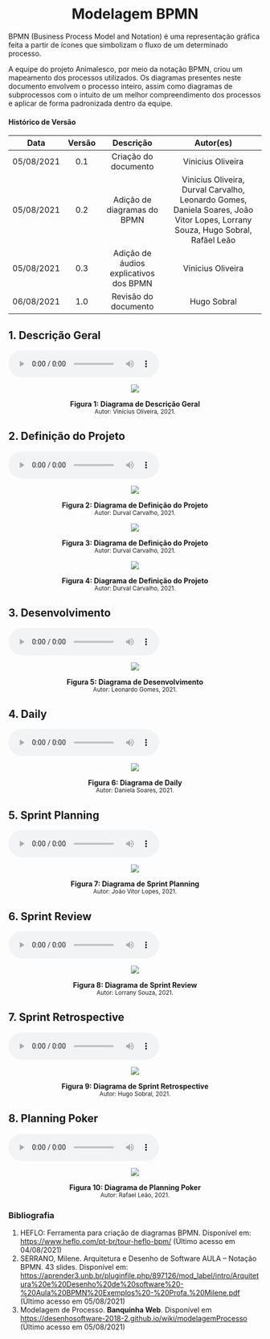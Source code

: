 # <center> Modelagem BPMN

BPMN (Business Process Model and Notation) é uma representação gráfica feita a partir de ícones que simbolizam o fluxo de um determinado processo. 

A equipe do projeto Animalesco, por meio da notação BPMN, criou um mapeamento dos processos utilizados. Os diagramas presentes neste documento envolvem o processo inteiro, assim como diagramas de subprocessos com o intuito de um melhor compreendimento dos processos e aplicar de forma padronizada dentro da equipe.

#### Histórico de Versão
|    Data    | Versão | Descrição            | Autor(es)       |
| :--------: | :----: | :------------------: | :-------------: |
| 05/08/2021 |  0.1   | Criação do documento  | Vinicius Oliveira |
| 05/08/2021 |  0.2   | Adição de diagramas do BPMN  | Vinicius Oliveira, Durval Carvalho, Leonardo Gomes, Daniela Soares, João Vitor Lopes, Lorrany Souza, Hugo Sobral, Rafãel Leão |
| 05/08/2021 |  0.3   | Adição de áudios explicativos dos BPMN  | Vinicius Oliveira |
| 06/08/2021 |  1.0   | Revisão do documento | Hugo Sobral |

## 1. Descrição Geral

<audio controls="controls">
    <source type="audio/mp3" src="../assets/audios/bpmn/diagrama-geral.oga"></source>
</audio>

<p align='center'>
    <img src='../assets/pages/bpmn/descricao-geral.jpeg'>
    <figcaption align='center'>
        <b>Figura 1: Diagrama de Descrição Geral</b>
        <br>
        <small>Autor: Vinícius Oliveira, 2021.</small>
    </figcaption>
</p>


## 2. Definição do Projeto

<audio controls="controls">
    <source type="audio/mp3" src="../assets/audios/bpmn/definicao-projeto.aac"></source>
</audio>

<p align='center'>
    <img src='../assets/pages/bpmn/definicao-projeto1.jpg'>
    <figcaption align='center'>
        <b>Figura 2: Diagrama de Definição do Projeto</b>
        <br>
        <small>Autor: Durval Carvalho, 2021.</small>
    </figcaption>
</p>

<p align='center'>
    <img src='../assets/pages/bpmn/definicao-projeto2.jpg'>
    <figcaption align='center'>
        <b>Figura 3: Diagrama de Definição do Projeto</b>
        <br>
        <small>Autor: Durval Carvalho, 2021.</small>
    </figcaption>
</p>

<p align='center'>
    <img src='../assets/pages/bpmn/definicao-projeto3.jpg'>
    <figcaption align='center'>
        <b>Figura 4: Diagrama de Definição do Projeto</b>
        <br>
        <small>Autor: Durval Carvalho, 2021.</small>
    </figcaption>
</p>


## 3. Desenvolvimento

<audio controls="controls">
    <source type="audio/mp3" src="../assets/audios/bpmn/desenvolvimento.oga"></source>
</audio>

<p align='center'>
    <img src='../assets/pages/bpmn/desenvolvimento.jpg'>
    <figcaption align='center'>
        <b>Figura 5: Diagrama de Desenvolvimento</b>
        <br>
        <small>Autor: Leonardo Gomes, 2021.</small>
    </figcaption>
</p>


## 4. Daily

<audio controls="controls">
    <source type="audio/mp3" src="../assets/audios/bpmn/daily.mp3"></source>
</audio>

<p align='center'>
    <img src='../assets/pages/bpmn/daily.png'>
    <figcaption align='center'>
        <b>Figura 6: Diagrama de Daily</b>
        <br>
        <small>Autor: Daniela Soares, 2021.</small>
    </figcaption>
</p>


## 5. Sprint Planning

<audio controls="controls">
    <source type="audio/mp3" src="../assets/audios/bpmn/sprint-planning.mp3"></source>
</audio>

<p align='center'>
    <img src='../assets/pages/bpmn/sprint-planning.png'>
    <figcaption align='center'>
        <b>Figura 7: Diagrama de Sprint Planning</b>
        <br>
        <small>Autor: João Vitor Lopes, 2021.</small>
    </figcaption>
</p>


## 6. Sprint Review

<audio controls="controls">
    <source type="audio/mp3" src="../assets/audios/bpmn/sprint-review.mp3"></source>
</audio>

<p align='center'>
    <img src='../assets/pages/bpmn/sprint-review.png'>
    <figcaption align='center'>
        <b>Figura 8: Diagrama de Sprint Review</b>
        <br>
        <small>Autor: Lorrany Souza, 2021.</small>
    </figcaption>
</p>


## 7. Sprint Retrospective

<audio controls="controls">
    <source type="audio/mp3" src="../assets/audios/bpmn/sprint-retrospective.oga"></source>
</audio>

<p align='center'>
    <img src='../assets/pages/bpmn/sprint-retrospective.jpeg'>
    <figcaption align='center'>
        <b>Figura 9: Diagrama de Sprint Retrospective</b>
        <br>
        <small>Autor: Hugo Sobral, 2021.</small>
    </figcaption>
</p>


## 8. Planning Poker

<audio controls="controls">
    <source type="audio/mp3" src="../assets/audios/bpmn/planning-poker.oga"></source>
</audio>

<p align='center'>
    <img src='../assets/pages/bpmn/planning-poker.jpg'>
    <figcaption align='center'>
        <b>Figura 10: Diagrama de Planning Poker</b>
        <br>
        <small>Autor: Rafael Leão, 2021.</small>
    </figcaption>
</p>


### Bibliografia

1. HEFLO: Ferramenta para criação de diagramas BPMN. Disponível em: https://www.heflo.com/pt-br/tour-heflo-bpm/ (Último acesso em 04/08/2021)
2. SERRANO, Milene. Arquitetura e Desenho de Software AULA – Notação BPMN. 43 slides. Disponível em: https://aprender3.unb.br/pluginfile.php/897126/mod_label/intro/Arquitetura%20e%20Desenho%20de%20software%20-%20Aula%20BPMN%20Exemplos%20-%20Profa.%20Milene.pdf (Último acesso em 05/08/2021)
3. Modelagem de Processo. **Banquinha Web**. Disponível em https://desenhosoftware-2018-2.github.io/wiki/modelagemProcesso (Último acesso em 05/08/2021)
